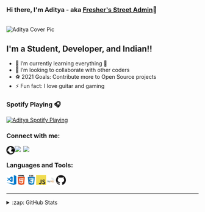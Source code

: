 ### Hi there, I'm Aditya - aka <a href="https://freshersstreet.github.io/FreshersStreet/">Fresher's Street Admin</a>👋
<br>
<img src="https://wallpapercave.com/wp/wp3885257.jpg" alt="Aditya Cover Pic" width="600" />

## I'm a Student, Developer, and Indian!!

- 🌱 I’m currently learning everything 🤣
- 👯 I’m looking to collaborate with other coders
- ⚽️ 2021 Goals: Contribute more to Open Source projects
- ⚡ Fun fact: I love guitar and gaming

### Spotify Playing 🎧

[<img src="https://images.genius.com/8ea6051579e10a21c71293fa0d9c6e42.1000x1000x1.jpg" alt="Aditya Spotify Playing" width="150" />](https://open.spotify.com/track/0pzGsgrMvEtHZW6XzpY6Cs)

### Connect with me:

<a href="https://freshersstreet.github.io/FreshersStreet/"><img align="left"  width="22px" src="https://raw.githubusercontent.com/iconic/open-iconic/master/svg/globe.svg" /></a>
<a href="https://www.linkedin.com/in/aditya-das-86069b202/"><img align="left"  width="22px" src="https://cdn.jsdelivr.net/npm/simple-icons@v3/icons/linkedin.svg" /></a>
<a href="https://instagram.com/adityad3901"><img align="left"  width="22px" src="https://cdn.jsdelivr.net/npm/simple-icons@v3/icons/instagram.svg" /></a>

<br />

### Languages and Tools:

<img align="left" alt="Visual Studio Code" width="26px" src="https://raw.githubusercontent.com/github/explore/80688e429a7d4ef2fca1e82350fe8e3517d3494d/topics/visual-studio-code/visual-studio-code.png" />
<img align="left" alt="HTML5" width="26px" src="https://raw.githubusercontent.com/github/explore/80688e429a7d4ef2fca1e82350fe8e3517d3494d/topics/html/html.png" />
<img align="left" alt="CSS3" width="26px" src="https://raw.githubusercontent.com/github/explore/80688e429a7d4ef2fca1e82350fe8e3517d3494d/topics/css/css.png" />
<img align="left" alt="JavaScript" width="26px" src="https://raw.githubusercontent.com/github/explore/80688e429a7d4ef2fca1e82350fe8e3517d3494d/topics/javascript/javascript.png" />
<img align="left" alt="MySQL" width="26px" src="https://raw.githubusercontent.com/github/explore/80688e429a7d4ef2fca1e82350fe8e3517d3494d/topics/mysql/mysql.png" />
<img align="left" alt="GitHub" width="26px" src="https://raw.githubusercontent.com/github/explore/78df643247d429f6cc873026c0622819ad797942/topics/github/github.png" />

<br />
<br />

-----
</details>

<details>
  <summary>:zap: GitHub Stats</summary>

  <img align="left" alt="Aditya's GitHub Stats" src="https://github-readme-stats.vercel.app/api?username=freshersstreet&show_icons=true&hide_border=true" />

</details>


